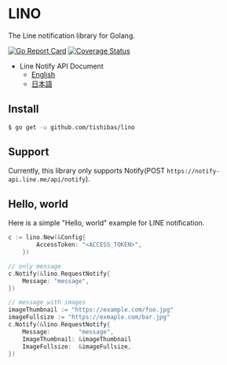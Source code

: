 # LINO

The Line notification library for Golang.

[![Go Report Card](https://goreportcard.com/badge/github.com/tishibas/lino)](https://goreportcard.com/report/github.com/tishibas/lino)
[![Coverage Status](https://coveralls.io/repos/github/tishibas/lino/badge.svg?branch=master)](https://coveralls.io/github/tishibas/lino?branch=master)

- Line Notify API Document
    - [English](https://notify-bot.line.me/doc/en/)
    - [日本語](https://notify-bot.line.me/doc/ja/)

## Install

```sh
$ go get -u github.com/tishibas/lino
```

## Support

Currently, this library only supports Notify(POST `https://notify-api.line.me/api/notify`).



## Hello, world

Here is a simple "Hello, world" example for LINE notification.

```go
c := lino.New(&Config{
		AccessToken: "<ACCESS_TOKEN>",
    })

// only message
c.Notify(&lino.RequestNotify{
    Message: "message",
})

// message with images
imageThumbnail := "https://example.com/foo.jpg"
imageFullsize := "https://exmaple.com/bar.jpg"
c.Notify(&lino.RequestNotify{
    Message:        "message",
    ImageThumbnail: &imageThumbnail
    ImageFullsize:  &imageFullsize,
})

```

